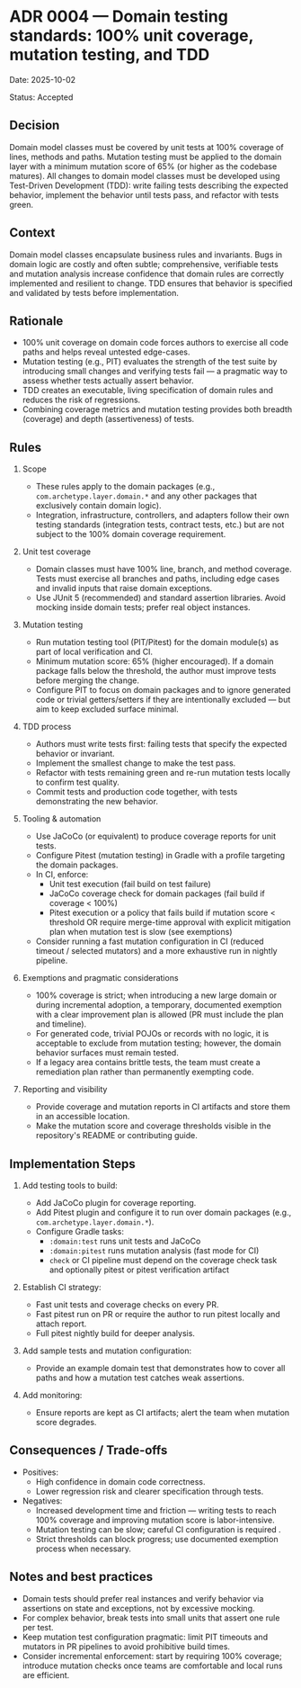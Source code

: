 # ADR 0004 — Domain testing standards: 100% unit coverage, mutation testing, and TDD

Date: 2025-10-02

Status: Accepted

Decision
--------
Domain model classes must be covered by unit tests at 100% coverage of lines, methods and paths. Mutation testing must be applied to the domain layer with a
minimum mutation score of 65% (or higher as the codebase matures). All changes to domain model classes must be developed using Test-Driven Development (TDD):
write failing tests describing the expected behavior, implement the behavior until tests pass, and refactor with tests green.

Context
-------
Domain model classes encapsulate business rules and invariants. Bugs in domain logic are costly and often subtle; comprehensive, verifiable tests and mutation
analysis increase confidence that domain rules are correctly implemented and resilient to change. TDD ensures that behavior is specified and validated by tests
before implementation.

Rationale
---------

- 100% unit coverage on domain code forces authors to exercise all code paths and helps reveal untested edge-cases.
- Mutation testing (e.g., PIT) evaluates the strength of the test suite by introducing small changes and verifying tests fail — a pragmatic way to assess
  whether tests actually assert behavior.
- TDD creates an executable, living specification of domain rules and reduces the risk of regressions.
- Combining coverage metrics and mutation testing provides both breadth (coverage) and depth (assertiveness) of tests.

Rules
-----

1. Scope
    - These rules apply to the domain packages (e.g., `com.archetype.layer.domain.*` and any other packages that exclusively contain domain logic).
    - Integration, infrastructure, controllers, and adapters follow their own testing standards (integration tests, contract tests, etc.) but are not subject to
      the 100% domain coverage requirement.

2. Unit test coverage
    - Domain classes must have 100% line, branch, and method coverage. Tests must exercise all branches and paths, including edge cases and invalid inputs that
      raise domain exceptions.
    - Use JUnit 5 (recommended) and standard assertion libraries. Avoid mocking inside domain tests; prefer real object instances.

3. Mutation testing
    - Run mutation testing tool (PIT/Pitest) for the domain module(s) as part of local verification and CI.
    - Minimum mutation score: 65% (higher encouraged). If a domain package falls below the threshold, the author must improve tests before merging the change.
    - Configure PIT to focus on domain packages and to ignore generated code or trivial getters/setters if they are intentionally excluded — but aim to keep
      excluded surface minimal.

4. TDD process
    - Authors must write tests first: failing tests that specify the expected behavior or invariant.
    - Implement the smallest change to make the test pass.
    - Refactor with tests remaining green and re-run mutation tests locally to confirm test quality.
    - Commit tests and production code together, with tests demonstrating the new behavior.

5. Tooling & automation
    - Use JaCoCo (or equivalent) to produce coverage reports for unit tests.
    - Configure Pitest (mutation testing) in Gradle with a profile targeting the domain packages.
    - In CI, enforce:
        - Unit test execution (fail build on test failure)
        - JaCoCo coverage check for domain packages (fail build if coverage < 100%)
        - Pitest execution or a policy that fails build if mutation score < threshold OR require merge-time approval with explicit mitigation plan when mutation
          test is slow (see exemptions)
    - Consider running a fast mutation configuration in CI (reduced timeout / selected mutators) and a more exhaustive run in nightly pipeline.

6. Exemptions and pragmatic considerations
    - 100% coverage is strict; when introducing a new large domain or during incremental adoption, a temporary, documented exemption with a clear improvement
      plan is allowed (PR must include the plan and timeline).
    - For generated code, trivial POJOs or records with no logic, it is acceptable to exclude from mutation testing; however, the domain behavior surfaces
      must remain tested.
    - If a legacy area contains brittle tests, the team must create a remediation plan rather than permanently exempting code.

7. Reporting and visibility
    - Provide coverage and mutation reports in CI artifacts and store them in an accessible location.
    - Make the mutation score and coverage thresholds visible in the repository's README or contributing guide.

Implementation Steps
--------------------

1. Add testing tools to build:
    - Add JaCoCo plugin for coverage reporting.
    - Add Pitest plugin and configure it to run over domain packages (e.g., `com.archetype.layer.domain.*`).
    - Configure Gradle tasks:
        - `:domain:test` runs unit tests and JaCoCo
        - `:domain:pitest` runs mutation analysis (fast mode for CI)
        - `check` or CI pipeline must depend on the coverage check task and optionally pitest or pitest verification artifact

2. Establish CI strategy:
    - Fast unit tests and coverage checks on every PR.
    - Fast pitest run on PR or require the author to run pitest locally and attach report.
    - Full pitest nightly build for deeper analysis.
3. Add sample tests and mutation configuration:
    - Provide an example domain test that demonstrates how to cover all paths and how a mutation test catches weak assertions.
4. Add monitoring:
    - Ensure reports are kept as CI artifacts; alert the team when mutation score degrades.

Consequences / Trade-offs
-------------------------

- Positives:
    - High confidence in domain code correctness.
    - Lower regression risk and clearer specification through tests.
- Negatives:
    - Increased development time and friction — writing tests to reach 100% coverage and improving mutation score is labor-intensive.
    - Mutation testing can be slow; careful CI configuration is required .
    - Strict thresholds can block progress; use documented exemption process when necessary.

Notes and best practices
------------------------

- Domain tests should prefer real instances and verify behavior via assertions on state and exceptions, not by excessive mocking.
- For complex behavior, break tests into small units that assert one rule per test.
- Keep mutation test configuration pragmatic: limit PIT timeouts and mutators in PR pipelines to avoid prohibitive build times.
- Consider incremental enforcement: start by requiring 100% coverage; introduce mutation checks once teams are comfortable and local runs are efficient.
